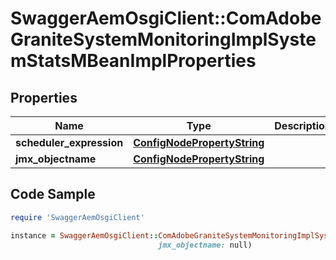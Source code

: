 # SwaggerAemOsgiClient::ComAdobeGraniteSystemMonitoringImplSystemStatsMBeanImplProperties

## Properties

Name | Type | Description | Notes
------------ | ------------- | ------------- | -------------
**scheduler_expression** | [**ConfigNodePropertyString**](ConfigNodePropertyString.md) |  | [optional] 
**jmx_objectname** | [**ConfigNodePropertyString**](ConfigNodePropertyString.md) |  | [optional] 

## Code Sample

```ruby
require 'SwaggerAemOsgiClient'

instance = SwaggerAemOsgiClient::ComAdobeGraniteSystemMonitoringImplSystemStatsMBeanImplProperties.new(scheduler_expression: null,
                                 jmx_objectname: null)
```


